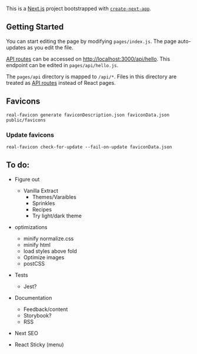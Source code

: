 This is a [Next.js](https://nextjs.org/) project bootstrapped with [`create-next-app`](https://github.com/vercel/next.js/tree/canary/packages/create-next-app).

## Getting Started

You can start editing the page by modifying `pages/index.js`. The page auto-updates as you edit the file.

[API routes](https://nextjs.org/docs/api-routes/introduction) can be accessed on [http://localhost:3000/api/hello](http://localhost:3000/api/hello). This endpoint can be edited in `pages/api/hello.js`.

The `pages/api` directory is mapped to `/api/*`. Files in this directory are treated as [API routes](https://nextjs.org/docs/api-routes/introduction) instead of React pages.

## Favicons

```
real-favicon generate faviconDescription.json faviconData.json public/favicons
```

### Update favicons

```
real-favicon check-for-update --fail-on-update faviconData.json
```

## To do:

- Figure out
  - Vanilla Extract
    - Themes/Varaibles
    - Sprinkles
    - Recipes
    - Try light/dark theme
- optimizations
  - minify normalize.css
  - minify html
  - load styles above fold
  - Optimize images
  - postCSS
- Tests
  - Jest?
- Documentation

  - Feedback/content
  - Storybook?
  - RSS

- Next SEO
- React Sticky (menu)
